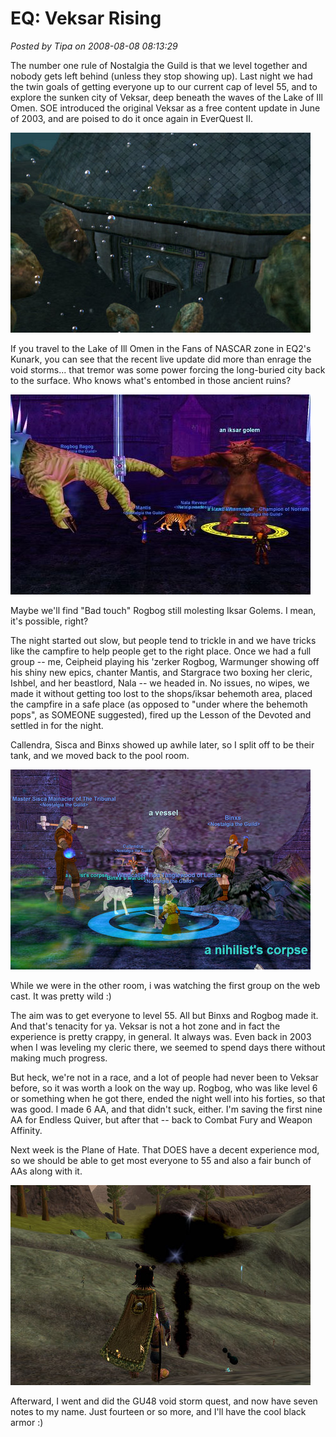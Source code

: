 # EQ: Veksar Rising

*Posted by Tipa on 2008-08-08 08:13:29*

The number one rule of Nostalgia the Guild is that we level together and nobody gets left behind (unless they stop showing up). Last night we had the twin goals of getting everyone up to our current cap of level 55, and to explore the sunken city of Veksar, deep beneath the waves of the Lake of Ill Omen. SOE introduced the original Veksar as a free content update in June of 2003, and are poised to do it once again in EverQuest II.

![](../../../uploads/2008/08/everquest2-2008-08-08-06-09-15-08.jpg "everquest2-2008-08-08-06-09-15-08")

If you travel to the Lake of Ill Omen in the Fans of NASCAR zone in EQ2's Kunark, you can see that the recent live update did more than enrage the void storms... that tremor was some power forcing the long-buried city back to the surface. Who knows what's entombed in those ancient ruins?

![](../../../uploads/2008/08/eq-20080807-203103.jpg "eq-20080807-203103")

Maybe we'll find "Bad touch" Rogbog still molesting Iksar Golems. I mean, it's possible, right?

The night started out slow, but people tend to trickle in and we have tricks like the campfire to help people get to the right place. Once we had a full group -- me, Ceipheid playing his 'zerker Rogbog, Warmunger showing off his shiny new epics, chanter Mantis, and Stargrace two boxing her cleric, Ishbel, and her beastlord, Nala -- we headed in. No issues, no wipes, we made it without getting too lost to the shops/iksar behemoth area, placed the campfire in a safe place (as opposed to "under where the behemoth pops", as SOMEONE suggested), fired up the Lesson of the Devoted and settled in for the night.

Callendra, Sisca and Binxs showed up awhile later, so I split off to be their tank, and we moved back to the pool room.

![](../../../uploads/2008/08/eqgame-2008-08-07-20-36-10-47.jpg "eqgame-2008-08-07-20-36-10-47")

While we were in the other room, i was watching the first group on the web cast. It was pretty wild :) 

The aim was to get everyone to level 55. All but Binxs and Rogbog made it. And that's tenacity for ya. Veksar is not a hot zone and in fact the experience is pretty crappy, in general. It always was. Even back in 2003 when I was leveling my cleric there, we seemed to spend days there without making much progress.

But heck, we're not in a race, and a lot of people had never been to Veksar before, so it was worth a look on the way up. Rogbog, who was like level 6 or something when he got there, ended the night well into his forties, so that was good. I made 6 AA, and that didn't suck, either. I'm saving the first nine AA for Endless Quiver, but after that -- back to Combat Fury and Weapon Affinity.

Next week is the Plane of Hate. That DOES have a decent experience mod, so we should be able to get most everyone to 55 and also a fair bunch of AAs along with it.

![](../../../uploads/2008/08/everquest2-2008-08-08-06-19-26-42.jpg "everquest2-2008-08-08-06-19-26-42")

Afterward, I went and did the GU48 void storm quest, and now have seven notes to my name. Just fourteen or so more, and I'll have the cool black armor :)

